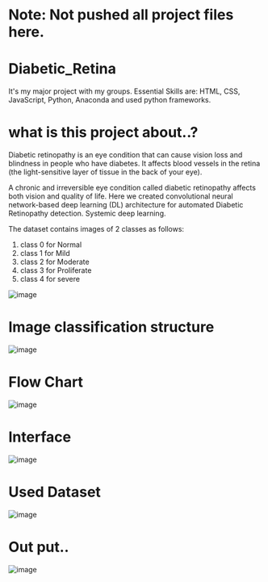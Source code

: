 # Note: Not pushed all project files here.
# Diabetic_Retina
It's my major project with my groups.
Essential Skills are: HTML, CSS, JavaScript, Python, Anaconda and used python frameworks.

# what is this project about..?
Diabetic retinopathy is an eye condition that can cause vision loss and blindness in people who have diabetes. It affects blood vessels in the retina (the light-sensitive layer of tissue in the back of your eye).

A chronic and irreversible eye condition called diabetic retinopathy affects both vision and quality of life. Here we created convolutional neural network-based deep learning (DL) architecture for automated Diabetic Retinopathy detection. Systemic deep learning.

The dataset contains images of 2 classes as follows:
1. class 0 for Normal
2. class 1 for Mild
3. class 2 for Moderate
4. class 3 for Proliferate
5. class 4 for severe

![image](https://github.com/Hareesh061/Diabetic_Retina/assets/90563881/0a3de481-d3fd-41d7-99a2-175f03043df7)

# Image classification structure 
![image](https://github.com/Hareesh061/Diabetic_Retina/assets/90563881/12b7e11c-c47c-4d85-b2da-1e935d2f2526)

# Flow Chart

![image](https://github.com/Hareesh061/Diabetic_Retina/assets/90563881/cf972877-109b-43cf-978e-5a21dbb74e9c)

# Interface 
![image](https://github.com/Hareesh061/Diabetic_Retina/assets/90563881/f4c32a99-c5c7-4ac4-b02a-db9ce36b2e92)

# Used Dataset 
![image](https://github.com/Hareesh061/Diabetic_Retina/assets/90563881/03647ff7-374a-447b-bdc1-bcef28255b2e)

# Out put..
![image](https://github.com/Hareesh061/Diabetic_Retina/assets/90563881/c9449df2-6185-42d7-8a1d-647a531c990e)






